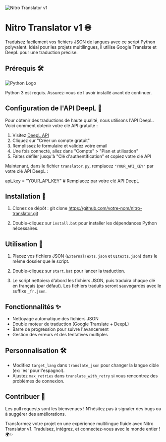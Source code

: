 ![Nitro Translator v1](https://habbofont.net/font/habbo_new_big/nitro+translator+v1.gif)

# Nitro Translator v1 🌐

Traduisez facilement vos fichiers JSON de langues avec ce script Python polyvalent. Idéal pour les projets multilingues, il utilise Google Translate et DeepL pour une traduction précise.

## Prérequis 🛠️

![Python Logo](https://upload.wikimedia.org/wikipedia/commons/thumb/f/f8/Python_logo_and_wordmark.svg/1200px-Python_logo_and_wordmark.svg.png)

Python 3 est requis. Assurez-vous de l'avoir installé avant de continuer.

## Configuration de l'API DeepL 🔑

Pour obtenir des traductions de haute qualité, nous utilisons l'API DeepL. Voici comment obtenir votre clé API gratuite :

1. Visitez [DeepL API](https://www.deepl.com/pro-api)
2. Cliquez sur "Créer un compte gratuit"
3. Remplissez le formulaire et validez votre email
4. Une fois connecté, allez dans "Compte" > "Plan et utilisation"
5. Faites défiler jusqu'à "Clé d'authentification" et copiez votre clé API

Maintenant, dans le fichier `translator.py`, remplacez `"YOUR_API_KEY"` par votre clé API DeepL :

api_key = "YOUR_API_KEY"  # Remplacez par votre clé API DeepL

## Installation 💽

1. Clonez ce dépôt :
   git clone https://github.com/votre-nom/nitro-translator.git
   
2. Double-cliquez sur `install.bat` pour installer les dépendances Python nécessaires.

## Utilisation 🚀

1. Placez vos fichiers JSON (`ExternalTexts.json` et `UItexts.json`) dans le même dossier que le script.

2. Double-cliquez sur `start.bat` pour lancer la traduction.

3. Le script nettoiera d'abord les fichiers JSON, puis traduira chaque clé en français (par défaut). Les fichiers traduits seront sauvegardés avec le suffixe `_fr.json`.

## Fonctionnalités ✨

- Nettoyage automatique des fichiers JSON
- Double moteur de traduction (Google Translate + DeepL)
- Barre de progression pour suivre l'avancement
- Gestion des erreurs et des tentatives multiples

## Personnalisation 🛠️

- Modifiez `target_lang` dans `translate_json` pour changer la langue cible (ex: 'es' pour l'espagnol).
- Ajustez `max_retries` dans `translate_with_retry` si vous rencontrez des problèmes de connexion.

## Contribuer 🤝

Les pull requests sont les bienvenues ! N'hésitez pas à signaler des bugs ou à suggérer des améliorations.

Transformez votre projet en une expérience multilingue fluide avec Nitro Translator v1. Traduisez, intégrez, et connectez-vous avec le monde entier ! 🌍✨
